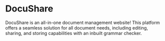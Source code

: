 # DocuShare
DocuShare is an all-in-one document management website! This platform offers a seamless solution for all document needs, including editing, sharing, and storing capabilities with an inbuilt grammar checker.
